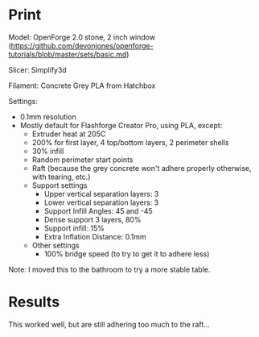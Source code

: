 # Print

Model: OpenForge 2.0 stone, 2 inch window (https://github.com/devonjones/openforge-tutorials/blob/master/sets/basic.md)

Slicer: Simplify3d

Filament: Concrete Grey PLA from Hatchbox

Settings:
- 0.1mm resolution
- Mostly default for Flashforge Creator Pro, using PLA, except:
    - Extruder heat at 205C
    - 200% for first layer, 4 top/bottom layers, 2 perimeter shells
    - 30% infill
    - Random perimeter start points
    - Raft (because the grey concrete won't adhere properly otherwise, with tearing, etc.)
    - Support settings
        - Upper vertical separation layers: 3
        - Lower vertical separation layers: 3
        - Support Infill Angles: 45 and -45
        - Dense support 3 layers, 80%
        - Support infill: 15%
        - Extra Inflation Distance: 0.1mm
    - Other settings
        - 100% bridge speed (to try to get it to adhere less)

Note: I moved this to the bathroom to try a more stable table.

# Results

This worked well, but are still adhering too much to the raft...